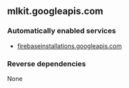 ## mlkit.googleapis.com

### Automatically enabled services

* [firebaseinstallations.googleapis.com](../firebaseinstallations.googleapis.com/)

### Reverse dependencies

None
